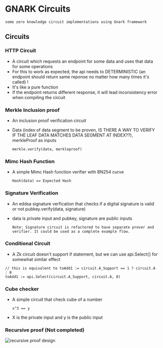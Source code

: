 # GNARK Circuits

    some zero knowledge circuit implementations using Gnark framework

## Circuits

### HTTP Circuit

- A circuit which requests an endpoint for some data and uses that data for some operations
- For this to work as expected, the api needs to DETERMINISTIC (an endpoint should return same reponse no matter how many times it's called) !
- It's like a pure function
- If the endpoint returns different response, it will lead inconsistency error when compiling the circuit

### Merkle Inclusion proof

- An inclusion proof verification circuit
- Data (index of data segment to be proven, IS THERE A WAY TO VERIFY IF THE LEAF DATA MATCHES DATA SEGMENT AT INDEX??), merkleProof as inputs

      merkle.verify(data, merkleproof)

### Mimc Hash Function

- A simple Mimc Hash function verifier with BN254 curve

      Hash(data) == Expected Hash

### Signature Verification

- An eddsa signature verfication that checks if a digital signature is valid or not
  pubkey.verify(data, signature)
- data is private input and pubkey, signature are public inputs

      Note: Signature circuit is refactored to have separate prover and verifier. It could be used as a complete example flow.

### Conditional Circuit

- A Zk circuit doesn't support if statement, but we can use api.Select{} for somewhat similar effect

```
// this is equivalent to toAdd1 := circuit.A_Support == 1 ? circuit.A : 0
toAdd1 := api.Select(circuit.A_Support, circuit.A, 0)
```

### Cube checker

- A simple circuit that check cube of a number

      x^3 == y

- X is the private input and y is the public input

### Recursive proof (Not completed)

![recursive proof design](https://github.com/Teja2045/GNARK-Circuits/assets/106052623/30482e17-57ff-41ac-bc54-a1cdc22f956d)
